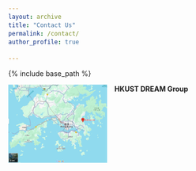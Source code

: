 ```yaml
---
layout: archive
title: "Contact Us"
permalink: /contact/
author_profile: true

---
```


{% include base_path %}

**HKUST DREAM Group** <img style="float: left; padding-right: 15px;" src="/images/location.png" width="200"> 
<br>
